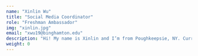 ```yaml
---
name: "Xinlin Wu"
title: "Social Media Coordinator"
role: "Freshman Ambassador"
img: "xinlin.jpg"
email: "xwu19@binghamton.edu"
description: "Hi! My name is Xinlin and I’m from Poughkeepsie, NY. Currently, I’m a freshman majoring in computer science. "
weight: 0
---
```

